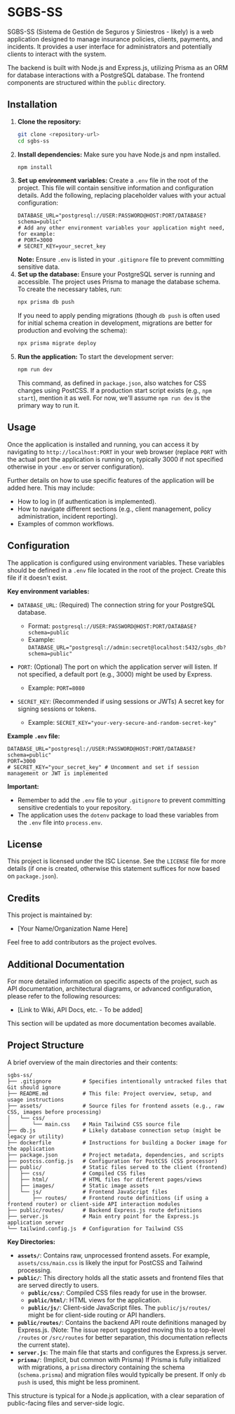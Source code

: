 # SGBS-SS

SGBS-SS (Sistema de Gestión de Seguros y Siniestros - likely) is a web application designed to manage insurance policies, clients, payments, and incidents. It provides a user interface for administrators and potentially clients to interact with the system.

The backend is built with Node.js and Express.js, utilizing Prisma as an ORM for database interactions with a PostgreSQL database. The frontend components are structured within the `public` directory.

## Installation

1.  **Clone the repository:**
    ```bash
    git clone <repository-url>
    cd sgbs-ss
    ```
2.  **Install dependencies:**
    Make sure you have Node.js and npm installed.
    ```bash
    npm install
    ```
3.  **Set up environment variables:**
    Create a `.env` file in the root of the project. This file will contain sensitive information and configuration details. Add the following, replacing placeholder values with your actual configuration:
    ```env
    DATABASE_URL="postgresql://USER:PASSWORD@HOST:PORT/DATABASE?schema=public"
    # Add any other environment variables your application might need, for example:
    # PORT=3000
    # SECRET_KEY=your_secret_key
    ```
    **Note:** Ensure `.env` is listed in your `.gitignore` file to prevent committing sensitive data.
4.  **Set up the database:**
    Ensure your PostgreSQL server is running and accessible.
    The project uses Prisma to manage the database schema. To create the necessary tables, run:
    ```bash
    npx prisma db push
    ```
    If you need to apply pending migrations (though `db push` is often used for initial schema creation in development, migrations are better for production and evolving the schema):
    ```bash
    npx prisma migrate deploy
    ```
5.  **Run the application:**
    To start the development server:
    ```bash
    npm run dev
    ```
    This command, as defined in `package.json`, also watches for CSS changes using PostCSS.
    If a production start script exists (e.g., `npm start`), mention it as well. For now, we'll assume `npm run dev` is the primary way to run it.

## Usage

Once the application is installed and running, you can access it by navigating to `http://localhost:PORT` in your web browser (replace `PORT` with the actual port the application is running on, typically 3000 if not specified otherwise in your `.env` or server configuration).

Further details on how to use specific features of the application will be added here. This may include:
- How to log in (if authentication is implemented).
- How to navigate different sections (e.g., client management, policy administration, incident reporting).
- Examples of common workflows.

## Configuration

The application is configured using environment variables. These variables should be defined in a `.env` file located in the root of the project. Create this file if it doesn't exist.

**Key environment variables:**

*   `DATABASE_URL`: (Required) The connection string for your PostgreSQL database.
    *   Format: `postgresql://USER:PASSWORD@HOST:PORT/DATABASE?schema=public`
    *   Example: `DATABASE_URL="postgresql://admin:secret@localhost:5432/sgbs_db?schema=public"`

*   `PORT`: (Optional) The port on which the application server will listen. If not specified, a default port (e.g., 3000) might be used by Express.
    *   Example: `PORT=8080`

*   `SECRET_KEY`: (Recommended if using sessions or JWTs) A secret key for signing sessions or tokens.
    *   Example: `SECRET_KEY="your-very-secure-and-random-secret-key"`

**Example `.env` file:**
```env
DATABASE_URL="postgresql://USER:PASSWORD@HOST:PORT/DATABASE?schema=public"
PORT=3000
# SECRET_KEY="your_secret_key" # Uncomment and set if session management or JWT is implemented
```

**Important:**
*   Remember to add the `.env` file to your `.gitignore` to prevent committing sensitive credentials to your repository.
*   The application uses the `dotenv` package to load these variables from the `.env` file into `process.env`.

## License

This project is licensed under the ISC License. See the `LICENSE` file for more details (if one is created, otherwise this statement suffices for now based on `package.json`).

## Credits

This project is maintained by:
*   [Your Name/Organization Name Here]

Feel free to add contributors as the project evolves.

## Additional Documentation

For more detailed information on specific aspects of the project, such as API documentation, architectural diagrams, or advanced configuration, please refer to the following resources:

*   [Link to Wiki, API Docs, etc. - To be added]

This section will be updated as more documentation becomes available.

## Project Structure

A brief overview of the main directories and their contents:

```
sgbs-ss/
├── .gitignore          # Specifies intentionally untracked files that Git should ignore
├── README.md           # This file: Project overview, setup, and usage instructions
├── assets/             # Source files for frontend assets (e.g., raw CSS, images before processing)
│   └── css/
│       └── main.css    # Main Tailwind CSS source file
├── db.js               # Likely database connection setup (might be legacy or utility)
├── dockerfile          # Instructions for building a Docker image for the application
├── package.json        # Project metadata, dependencies, and scripts
├── postcss.config.js   # Configuration for PostCSS (CSS processor)
├── public/             # Static files served to the client (frontend)
│   ├── css/            # Compiled CSS files
│   ├── html/           # HTML files for different pages/views
│   ├── images/         # Static image assets
│   └── js/             # Frontend JavaScript files
│       ├── routes/     # Frontend route definitions (if using a frontend router) or client-side API interaction modules
├── public/routes/      # Backend Express.js route definitions
├── server.js           # Main entry point for the Express.js application server
└── tailwind.config.js  # Configuration for Tailwind CSS
```

**Key Directories:**

*   **`assets/`**: Contains raw, unprocessed frontend assets. For example, `assets/css/main.css` is likely the input for PostCSS and Tailwind processing.
*   **`public/`**: This directory holds all the static assets and frontend files that are served directly to users.
    *   **`public/css/`**: Compiled CSS files ready for use in the browser.
    *   **`public/html/`**: HTML views for the application.
    *   **`public/js/`**: Client-side JavaScript files. The `public/js/routes/` might be for client-side routing or API handlers.
*   **`public/routes/`**: Contains the backend API route definitions managed by Express.js. (Note: The issue report suggested moving this to a top-level `/routes` or `/src/routes` for better separation, this documentation reflects the current state).
*   **`server.js`**: The main file that starts and configures the Express.js server.
*   **`prisma/`**: (Implicit, but common with Prisma) If Prisma is fully initialized with migrations, a `prisma` directory containing the schema (`schema.prisma`) and migration files would typically be present. If only `db push` is used, this might be less prominent.

This structure is typical for a Node.js application, with a clear separation of public-facing files and server-side logic.
